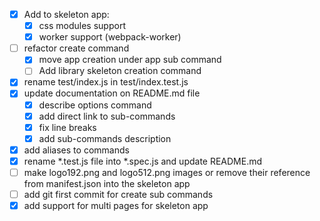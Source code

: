 - [X] Add to skeleton app:
  - [X] css modules support
  - [X] worker support (webpack-worker)
- [ ] refactor create command
  - [X] move app creation under app sub command
  - [ ] Add library skeleton creation command
- [X] rename test/index.js in test/index.test.js
- [X] update documentation on README.md file
  - [X] describe options command
  - [X] add direct link to sub-commands
  - [X] fix line breaks
  - [X] add sub-commands description
- [X] add aliases to commands
- [X] rename *.test.js file into *.spec.js and update README.md
- [ ] make logo192.png and logo512.png images or remove their reference from manifest.json into the skeleton app
- [ ] add git first commit for create sub commands
- [X] add support for multi pages for skeleton app